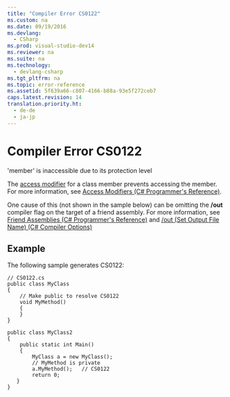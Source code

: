 ```yaml
---
title: "Compiler Error CS0122"
ms.custom: na
ms.date: 09/19/2016
ms.devlang: 
  - CSharp
ms.prod: visual-studio-dev14
ms.reviewer: na
ms.suite: na
ms.technology: 
  - devlang-csharp
ms.tgt_pltfrm: na
ms.topic: error-reference
ms.assetid: 5f639a66-c807-4166-b88a-93e5f272ceb7
caps.latest.revision: 14
translation.priority.ht: 
  - de-de
  - ja-jp
---
```

# Compiler Error CS0122
'member' is inaccessible due to its protection level  
  
 The [access modifier](../vs140/Modifiers--C#-Reference-.md) for a class member prevents accessing the member. For more information, see [Access Modifiers (C# Programmer's Reference)](../Topic/Access%20Modifiers%20\(C%23%20Programming%20Guide\).md).  
  
 One cause of this (not shown in the sample below) can be omitting the **/out** compiler flag on the target of a friend assembly. For more information, see [Friend Assemblies (C# Programmer's Reference)](../vs140/Friend-Assemblies--C#-and-Visual-Basic-.md) and [/out (Set Output File Name) (C# Compiler Options)](../Topic/-out%20\(C%23%20Compiler%20Options\).md)  
  
## Example  
 The following sample generates CS0122:  
  
```  
// CS0122.cs  
public class MyClass  
{  
    // Make public to resolve CS0122  
    void MyMethod()  
    {  
    }  
}  
  
public class MyClass2  
{  
    public static int Main()  
    {  
        MyClass a = new MyClass();  
        // MyMethod is private  
        a.MyMethod();   // CS0122  
        return 0;  
   }  
}  
```